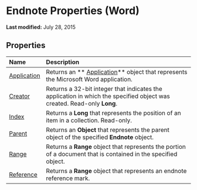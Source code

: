 
# Endnote Properties (Word)

 **Last modified:** July 28, 2015


## Properties



|**Name**|**Description**|
|:-----|:-----|
| [Application](3e705065-cc2d-e61b-0243-e502acbc63a1.md)|Returns an  ** [Application](d1cf6f8f-4e88-bf01-93b4-90a83f79cb44.md)** object that represents the Microsoft Word application.|
| [Creator](673d007e-fe72-cc7d-e0eb-25e533b43f98.md)|Returns a 32-bit integer that indicates the application in which the specified object was created. Read-only  **Long**.|
| [Index](8f41fac6-7a2e-f787-9c4a-749c323aa3d9.md)|Returns a  **Long** that represents the position of an item in a collection. Read-only.|
| [Parent](123e948f-f558-d0f5-1c4c-bbf454f1de02.md)|Returns an  **Object** that represents the parent object of the specified **Endnote** object.|
| [Range](fde6bb87-f2ce-7bf4-ecc3-a78b8db0e1c4.md)|Returns a  **Range** object that represents the portion of a document that is contained in the specified object.|
| [Reference](7e7bb259-8203-445c-fa84-80f1c05505d9.md)|Returns a  **Range** object that represents an endnote reference mark.|
